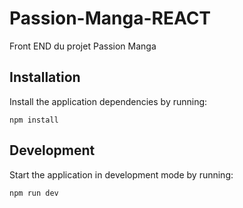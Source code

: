 # Passion-Manga-REACT
  Front END du projet Passion Manga

## Installation
Install the application dependencies by running:
```
npm install
```

## Development
Start the application in development mode by running:
```
npm run dev
```
